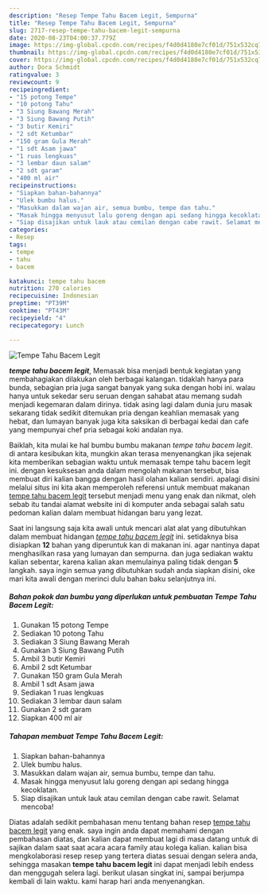 ```yaml
---
description: "Resep Tempe Tahu Bacem Legit, Sempurna"
title: "Resep Tempe Tahu Bacem Legit, Sempurna"
slug: 2717-resep-tempe-tahu-bacem-legit-sempurna
date: 2020-08-23T04:00:37.779Z
image: https://img-global.cpcdn.com/recipes/f4d0d4180e7cf01d/751x532cq70/tempe-tahu-bacem-legit-foto-resep-utama.jpg
thumbnail: https://img-global.cpcdn.com/recipes/f4d0d4180e7cf01d/751x532cq70/tempe-tahu-bacem-legit-foto-resep-utama.jpg
cover: https://img-global.cpcdn.com/recipes/f4d0d4180e7cf01d/751x532cq70/tempe-tahu-bacem-legit-foto-resep-utama.jpg
author: Dora Schmidt
ratingvalue: 3
reviewcount: 9
recipeingredient:
- "15 potong Tempe"
- "10 potong Tahu"
- "3 Siung Bawang Merah"
- "3 Siung Bawang Putih"
- "3 butir Kemiri"
- "2 sdt Ketumbar"
- "150 gram Gula Merah"
- "1 sdt Asam jawa"
- "1 ruas lengkuas"
- "3 lembar daun salam"
- "2 sdt garam"
- "400 ml air"
recipeinstructions:
- "Siapkan bahan-bahannya"
- "Ulek bumbu halus."
- "Masukkan dalam wajan air, semua bumbu, tempe dan tahu."
- "Masak hingga menyusut lalu goreng dengan api sedang hingga kecoklatan."
- "Siap disajikan untuk lauk atau cemilan dengan cabe rawit. Selamat mencoba!"
categories:
- Resep
tags:
- tempe
- tahu
- bacem

katakunci: tempe tahu bacem 
nutrition: 270 calories
recipecuisine: Indonesian
preptime: "PT39M"
cooktime: "PT43M"
recipeyield: "4"
recipecategory: Lunch

---
```



![Tempe Tahu Bacem Legit](https://img-global.cpcdn.com/recipes/f4d0d4180e7cf01d/751x532cq70/tempe-tahu-bacem-legit-foto-resep-utama.jpg)

<b><i>tempe tahu bacem legit</i></b>, Memasak bisa menjadi bentuk kegiatan yang membahagiakan dilakukan oleh berbagai kalangan. tidaklah hanya para bunda, sebagian pria juga sangat banyak yang suka dengan hobi ini. walau hanya untuk sekedar seru seruan dengan sahabat atau memang sudah menjadi kegemaran dalam dirinya. tidak asing lagi dalam dunia juru masak sekarang tidak sedikit ditemukan pria dengan keahlian memasak yang hebat, dan lumayan banyak juga kita saksikan di berbagai kedai dan cafe yang mempunyai chef pria sebagai koki andalan nya.



Baiklah, kita mulai ke hal bumbu bumbu makanan <i>tempe tahu bacem legit</i>. di antara kesibukan kita, mungkin akan terasa menyenangkan jika sejenak kita memberikan sebagian waktu untuk memasak tempe tahu bacem legit ini. dengan kesuksesan anda dalam mengolah makanan tersebut, bisa membuat diri kalian bangga dengan hasil olahan kalian sendiri. apalagi disini melalui situs ini kita akan memperoleh referensi untuk membuat makanan <u>tempe tahu bacem legit</u> tersebut menjadi menu yang enak dan nikmat, oleh sebab itu tandai alamat website ini di komputer anda sebagai salah satu pedoman kalian dalam membuat hidangan baru yang lezat.


Saat ini langsung saja kita awali untuk mencari alat alat yang dibutuhkan dalam membuat hidangan <u><i>tempe tahu bacem legit</i></u> ini. setidaknya bisa disiapkan <b>12</b> bahan yang diperuntuk kan di makanan ini. agar nantinya dapat menghasilkan rasa yang lumayan dan sempurna. dan juga sediakan waktu kalian sebentar, karena kalian akan memulainya paling tidak dengan <b>5</b> langkah. saya ingin semua yang dibutuhkan sudah anda siapkan disini, oke mari kita awali dengan merinci dulu bahan baku selanjutnya ini.

<!--inarticleads1-->

##### Bahan pokok dan bumbu yang diperlukan untuk pembuatan Tempe Tahu Bacem Legit:

1. Gunakan 15 potong Tempe
1. Sediakan 10 potong Tahu
1. Sediakan 3 Siung Bawang Merah
1. Gunakan 3 Siung Bawang Putih
1. Ambil 3 butir Kemiri
1. Ambil 2 sdt Ketumbar
1. Gunakan 150 gram Gula Merah
1. Ambil 1 sdt Asam jawa
1. Sediakan 1 ruas lengkuas
1. Sediakan 3 lembar daun salam
1. Gunakan 2 sdt garam
1. Siapkan 400 ml air




<!--inarticleads2-->

##### Tahapan membuat Tempe Tahu Bacem Legit:

1. Siapkan bahan-bahannya
1. Ulek bumbu halus.
1. Masukkan dalam wajan air, semua bumbu, tempe dan tahu.
1. Masak hingga menyusut lalu goreng dengan api sedang hingga kecoklatan.
1. Siap disajikan untuk lauk atau cemilan dengan cabe rawit. Selamat mencoba!




Diatas adalah sedikit pembahasan menu tentang bahan resep <u>tempe tahu bacem legit</u> yang enak. saya ingin anda dapat memahami dengan pembahasan diatas, dan kalian dapat membuat lagi di masa datang untuk di sajikan dalam saat saat acara acara family atau kolega kalian. kalian bisa mengkolaborasi resep resep yang tertera diatas sesuai dengan selera anda, sehingga masakan <b>tempe tahu bacem legit</b> ini dapat menjadi lebih endess dan menggugah selera lagi. berikut ulasan singkat ini, sampai berjumpa kembali di lain waktu. kami harap hari anda menyenangkan.
